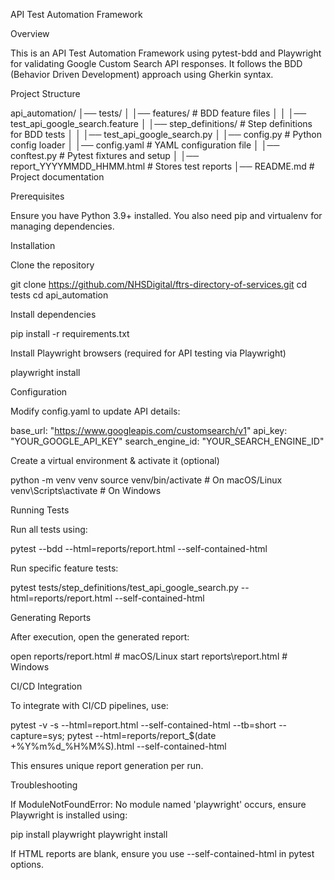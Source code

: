 API Test Automation Framework

Overview

This is an API Test Automation Framework using pytest-bdd and Playwright for validating Google Custom Search API responses. It follows the BDD (Behavior Driven Development) approach using Gherkin syntax.

Project Structure

api_automation/
│── tests/
│   │── features/                # BDD feature files
│   │   │── test_api_google_search.feature
│   │── step_definitions/        # Step definitions for BDD tests
│   │   │── test_api_google_search.py
│   │── config.py                # Python config loader
│   │── config.yaml              # YAML configuration file
│   │── conftest.py              # Pytest fixtures and setup
│   │── report_YYYYMMDD_HHMM.html # Stores test reports
│── README.md                    # Project documentation

Prerequisites

Ensure you have Python 3.9+ installed. You also need pip and virtualenv for managing dependencies.

Installation

Clone the repository

git clone https://github.com/NHSDigital/ftrs-directory-of-services.git
cd tests
cd api_automation

Install dependencies

pip install -r requirements.txt

Install Playwright browsers (required for API testing via Playwright)

playwright install

Configuration

Modify config.yaml to update API details:

base_url: "https://www.googleapis.com/customsearch/v1"
api_key: "YOUR_GOOGLE_API_KEY"
search_engine_id: "YOUR_SEARCH_ENGINE_ID"

Create a virtual environment & activate it (optional)

python -m venv venv
source venv/bin/activate   # On macOS/Linux
venv\Scripts\activate      # On Windows

Running Tests

Run all tests using:

pytest --bdd --html=reports/report.html --self-contained-html

Run specific feature tests:

pytest tests/step_definitions/test_api_google_search.py --html=reports/report.html --self-contained-html

Generating Reports

After execution, open the generated report:

open reports/report.html  # macOS/Linux
start reports\report.html  # Windows

CI/CD Integration

To integrate with CI/CD pipelines, use:

pytest -v -s --html=report.html --self-contained-html --tb=short --capture=sys;
pytest --html=reports/report_$(date +%Y%m%d_%H%M%S).html --self-contained-html

This ensures unique report generation per run.

Troubleshooting

If ModuleNotFoundError: No module named 'playwright' occurs, ensure Playwright is installed using:

pip install playwright
playwright install

If HTML reports are blank, ensure you use --self-contained-html in pytest options.